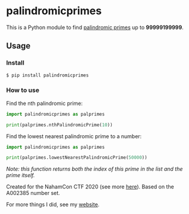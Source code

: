 # palindromicprimes

This is a Python module to find [palindromic primes](https://en.wikipedia.org/wiki/Palindromic_prime) up to **99999199999**.

## Usage
### Install

``` sh
$ pip install palindromicprimes
```
### How to use
Find the nth palindromic prime:
```python
import palindromicprimes as palprimes

print(palprimes.nthPalindromicPrime(10))
```

Find the lowest nearest palindromic prime to a number:
```python
import palindromicprimes as palprimes

print(palprimes.lowestNearestPalindromicPrime(50000))
```
*Note: this function returns both the index of this prime in the list and the prime itself.*

Created for the NahamCon CTF 2020 (see more [here](https://writeups.noxtal.com/#/posts/2020-06-14-nahamcon-homecooked)).
Based on the A002385 number set.

For more things I did, see my [website](https://www.noxtal.com).